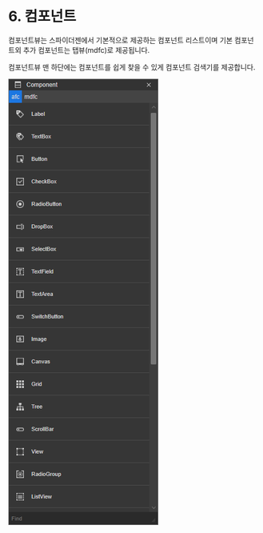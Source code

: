 # 6. 컴포넌트

컴포넌트뷰는 스파이더젠에서 기본적으로 제공하는 컴포넌트 리스트이며 기본 컴포넌트외 추가 컴포넌트는 탭뷰\(mdfc\)로 제공됩니다.

컴포넌트뷰 맨 하단에는 컴포넌트를 쉽게 찾을 수 있게 컴포넌트 검색기를 제공합니다.

![](../.gitbook/assets/comps-pane.png)

